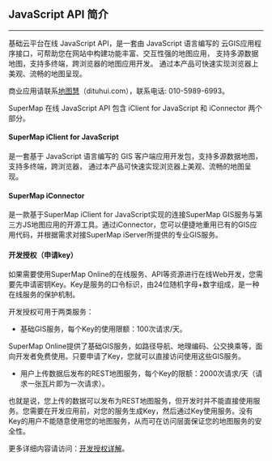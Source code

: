 ﻿## JavaScript API 简介
---
基础云平台在线 JavaScript API，是一套由 JavaScript 语言编写的 云GIS应用程序接口，可帮助您在网站中构建功能丰富、交互性强的地图应用， 支持多源数据地图，支持多终端，跨浏览器的地图应用开发。 通过本产品可快速实现浏览器上美观、流畅的地图呈现。

商业应用请联系[地图慧](www.dituhui.com)（dituhui.com），联系电话: 010-5989-6993。

SuperMap 在线 JavaScript API 包含 iClient for JavaScript 和 iConnector 两个部分。

#### SuperMap iClient for JavaScript

是一套基于 JavaScript 语言编写的 GIS 客户端应用开发包，支持多源数据地图，支持多终端，跨浏览器， 通过本产品可快速实现浏览器上美观、流畅的地图呈现。

#### SuperMap iConnector

是一款基于SuperMap iClient for JavaScript实现的连接SuperMap GIS服务与第三方JS地图应用的开源工具。通过iConnector，您可以便捷地重用已有的GIS应用代码，并根据需求对接SuperMap iServer所提供的专业GIS服务。

#### 开发授权（申请key）

如果需要使用SuperMap Online的在线服务、API等资源进行在线Web开发，您需要先申请密钥Key。Key是服务的口令标识，由24位随机字母+数字组成，是一种在线服务的保护机制。

开发授权可用于两类服务：

* 基础GIS服务，每个Key的使用限额：100次请求/天。

SuperMap Online提供了基础GIS服务，如路径导航、地理编码、公交换乘等，面向开发者免费使用。只要申请了Key，您就可以直接访问使用这些GIS服务。

* 用户上传数据后发布的REST地图服务，每个Key的限额：2000次请求/天（请求一张瓦片即为一次请求）。

也就是说，您上传的数据可以发布为REST地图服务，但开发时并不能直接使用服务。您需要在开发应用前，对您的服务生成Key，然后通过Key使用服务。没有Key的用户不能随意使用您的地图服务，从而可在访问层面保证您的地图服务的安全性。

更多详细内容请访问：[开发授权详解](http://blog.supermapol.com/GettingStarted/ak.html)。